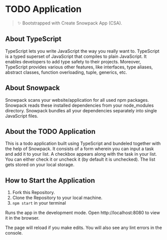 # TODO Application

> ✨ Bootstrapped with Create Snowpack App (CSA).

## About TypeScript
TypeScript lets you write JavaScript the way you really want to. TypeScript is a typed superset of JavaScript that compiles to plain JavaScript. It enables developers to add type safety to their projects. Moreover, TypeScript provides various other features, like interfaces, type aliases, abstract classes, function overloading, tuple, generics, etc.

## About Snowpack
Snowpack scans your website/application for all used npm packages. Snowpack reads these installed dependencies from your node_modules directory. Snowpack bundles all your dependencies separately into single JavaScript files.

## About the TODO Application
This is a todo application built using TypeScript and bundeled together with the help of Snowpack.
It consists of a form wherein you can input a task and add it to your list. A checkbox appears along with the task in your list. You can either check it or uncheck it (by default it is unchecked). The list gets stored on your local storage.

## How to Start the Application
1. Fork this Repository.
2. Clone the Repository to your local machine.
3. `npm start` in your terminal

Runs the app in the development mode.
Open http://localhost:8080 to view it in the browser.

The page will reload if you make edits.
You will also see any lint errors in the console.


